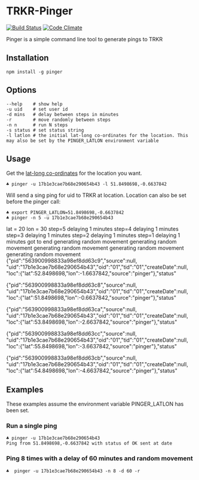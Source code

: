 # TRKR-Pinger

[![Build Status](https://secure.travis-ci.org/shapeshed/weatherme.png)](http://travis-ci.org/shapeshed/weatherme)
[![Code Climate](https://codeclimate.com/repos/52813f607e00a4097e0f98de/badges/a9ac9377fa3fb672affa/gpa.png)](https://codeclimate.com/repos/52813f607e00a4097e0f98de/feed)

Pinger is a simple command line tool to generate pings to TRKR

## Installation

    npm install -g pinger

## Options

    --help    # show help
    -u uid    # set user id
    -d mins   # delay between steps in minutes
    -r        # move randomly between steps
    -n n      # run N steps
    -s status # set status string
    -l latlon # the initial lat-long co-ordinates for the location. This may also be set by the PINGER_LATLON environment variable

## Usage

Get the [lat-long co-ordinates][1] for the location you want.

    ♣ pinger -u 17b1e3cae7b68e290654b43 -l 51.8498698,-0.6637842

Will send a sing ping for uid to TRKR at location.  Location can also be set before the pinger call:

    ♣ export PINGER_LATLON=51.8498698,-0.6637842
    ♣ pinger -n 5 -u 17b1e3cae7b68e290654b43 
lat = 20 lon = 30
step=5
delaying 1 minutes
step=4
delaying 1 minutes
step=3
delaying 1 minutes
step=2
delaying 1 minutes
step=1
delaying 1 minutes
got to end
generating random movement
generating random movement
generating random movement
generating random movement
generating random movement
{"pid":"563900998833a98ef8dd63c9","source":null,
"uid":"17b1e3cae7b68e290654b43","oid":"01","tid":"01","createDate":null,
"loc":{"lat":52.8498698,"lon":-1.6637842,"source":"pinger"},"status"

{"pid":"563900998833a98ef8dd63c8","source":null,
"uid":"17b1e3cae7b68e290654b43","oid":"01","tid":"01","createDate":null,
"loc":{"lat":51.8498698,"lon":-0.6637842,"source":"pinger"},"status"

{"pid":"563900998833a98ef8dd63ca","source":null,
"uid":"17b1e3cae7b68e290654b43","oid":"01","tid":"01","createDate":null,
"loc":{"lat":53.8498698,"lon":-2.6637842,"source":"pinger"},"status"

{"pid":"563900998833a98ef8dd63cc","source":null,
"uid":"17b1e3cae7b68e290654b43","oid":"01","tid":"01","createDate":null,
"loc":{"lat":55.8498698,"lon":-3.6637842,"source":"pinger"},"status"

{"pid":"563900998833a98ef8dd63cb","source":null,
"uid":"17b1e3cae7b68e290654b43","oid":"01","tid":"01","createDate":null,
"loc":{"lat":54.8498698,"lon":-4.6637842,"source":"pinger"},"status"

## Examples

These examples assume the environment variable PINGER_LATLON has been set.

### Run a single ping

    ♣ pinger -u 17b1e3cae7b68e290654b43
    Ping from 51.8498698,-0.6637842 with status of OK sent at date

### Ping 8 times with a delay of 60 minutes and random movement

    ♣  pinger -u 17b1e3cae7b68e290654b43 -n 8 -d 60 -r 

[1]: http://dbsgeo.com/latlon/
[2]: http://linux.die.net/man/1/column
